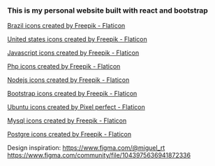 ### This is my personal website built with react and bootstrap
<a href="https://www.flaticon.com/free-icons/brazil" title="brazil icons">Brazil icons created by Freepik - Flaticon</a>

<a href="https://www.flaticon.com/free-icons/united-states" title="united states icons">United states icons created by Freepik - Flaticon</a>

<a href="https://www.flaticon.com/free-icons/javascript" title="javascript icons">Javascript icons created by Freepik - Flaticon</a>

<a href="https://www.flaticon.com/free-icons/php" title="php icons">Php icons created by Freepik - Flaticon</a>

<a href="https://www.flaticon.com/free-icons/nodejs" title="nodejs icons">Nodejs icons created by Freepik - Flaticon</a>

<a href="https://www.flaticon.com/free-icons/bootstrap" title="bootstrap icons">Bootstrap icons created by Freepik - Flaticon</a>

<a href="https://www.flaticon.com/free-icons/ubuntu" title="ubuntu icons">Ubuntu icons created by Pixel perfect - Flaticon</a>

<a href="https://www.flaticon.com/free-icons/mysql" title="mysql icons">Mysql icons created by Freepik - Flaticon</a>

<a href="https://www.flaticon.com/free-icons/postgre" title="postgre icons">Postgre icons created by Freepik - Flaticon</a>

Design inspiration:
https://www.figma.com/@miguel_rt
https://www.figma.com/community/file/1043975636941872336